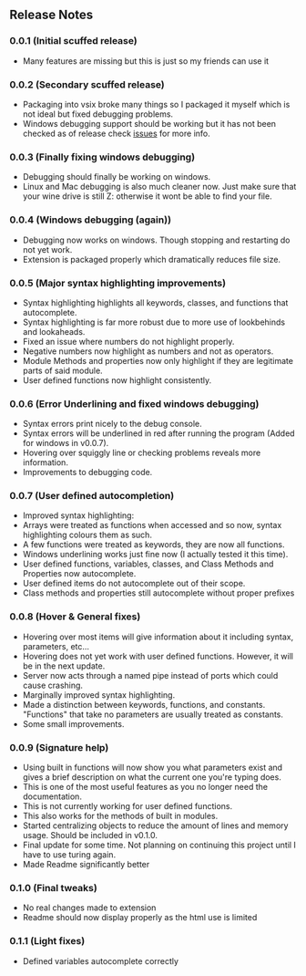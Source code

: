 ## Release Notes

### 0.0.1 (Initial scuffed release)

- Many features are missing but this is just so my friends can use it

### 0.0.2 (Secondary scuffed release)

- Packaging into vsix broke many things so I packaged it myself which is not ideal but fixed debugging problems.
- Windows debugging support should be working but it has not been checked as of release check [issues](https://github.com/Jumner/TuringVscode/issues) for more info.

### 0.0.3 (Finally fixing windows debugging)

- Debugging should finally be working on windows.
- Linux and Mac debugging is also much cleaner now. Just make sure that your wine drive is still Z: otherwise it wont be able to find your file.

### 0.0.4 (Windows debugging (again))

- Debugging now works on windows. Though stopping and restarting do not yet work.
- Extension is packaged properly which dramatically reduces file size.

### 0.0.5 (Major syntax highlighting improvements)

- Syntax highlighting highlights all keywords, classes, and functions that autocomplete.
- Syntax highlighting is far more robust due to more use of lookbehinds and lookaheads.
- Fixed an issue where numbers do not highlight properly.
- Negative numbers now highlight as numbers and not as operators.
- Module Methods and properties now only highlight if they are legitimate parts of said module.
- User defined functions now highlight consistently.

### 0.0.6 (Error Underlining and fixed windows debugging)

- Syntax errors print nicely to the debug console.
- Syntax errors will be underlined in red after running the program (Added for windows in v0.0.7).
- Hovering over squiggly line or checking problems reveals more information.
- Improvements to debugging code.

### 0.0.7 (User defined autocompletion)

- Improved syntax highlighting:
- Arrays were treated as functions when accessed and so now, syntax highlighting colours them as such.
- A few functions were treated as keywords, they are now all functions.
- Windows underlining works just fine now (I actually tested it this time).
- User defined functions, variables, classes, and Class Methods and Properties now autocomplete.
- User defined items do not autocomplete out of their scope.
- Class methods and properties still autocomplete without proper prefixes

### 0.0.8 (Hover & General fixes)

- Hovering over most items will give information about it including syntax, parameters, etc...
- Hovering does not yet work with user defined functions. However, it will be in the next update.
- Server now acts through a named pipe instead of ports which could cause crashing.
- Marginally improved syntax highlighting.
- Made a distinction between keywords, functions, and constants. "Functions" that take no parameters are usually treated as constants.
- Some small improvements.

### 0.0.9 (Signature help)

- Using built in functions will now show you what parameters exist and gives a brief description on what the current one you're typing does.
- This is one of the most useful features as you no longer need the documentation.
- This is not currently working for user defined functions.
- This also works for the methods of built in modules.
- Started centralizing objects to reduce the amount of lines and memory usage. Should be included in v0.1.0.
- Final update for some time. Not planning on continuing this project until I have to use turing again.
- Made Readme significantly better

### 0.1.0 (Final tweaks)

- No real changes made to extension
- Readme should now display properly as the html use is limited

### 0.1.1 (Light fixes)

- Defined variables autocomplete correctly
